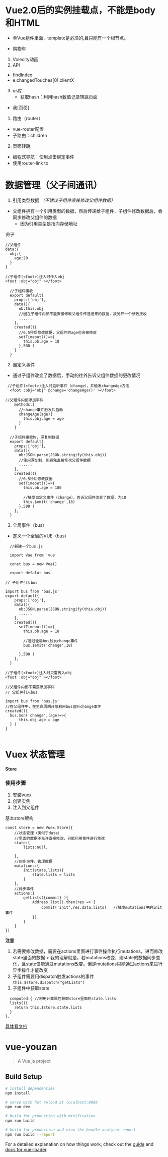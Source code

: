 # Vue2.0后的实例挂载点，不能是body和HTML

+ 单Vue组件里面，template是必须的,且只能有一个根节点。

+ 购物车
1. Volecity动画
2. API
 - findIndex
 -  e.changedTouches[0].clientX
3. qs库
    - 获取hash：利用hash数值记录转跳页面

+ 我[页面]
1. 路由（router）
  - vue-router配置
  - 子路由：children
2. 页面转跳
  - 编程式导航：使用点击绑定事件
  - 使用router-link to 

# 数据管理（父子间通讯）
 1. 引用类型数据
  *（不建议子组件直接修改父组件数据）*
  - 父组件拥有一个引用类型的数据，然后传递给子组件，子组件修改数据后，会同步修改父组件的数据
    - 因为引用类型是指向存储地址

  *例子*

  ```
  //父组件
  data:{
    obj:{
      age:20
    }
  }
  ```
  ```
  //子组件(<foot>)注入时传入obj
  <foot :obj="obj" ></foot>
  ```
  ```
    //子组件接收
    export default{
      props:['obj'],
      data(){
        ob:this.obj  
        //因在子组件内部不能直接修改父组件传递进来的数据，故另开一个参数接收
        ......
      },
      created(){ 
        //0.5秒后修改数据，父组件的age也会被修改
        setTimeout(()=>{
          this.ob.age = 18
        },500 )
      }
    }

  ```

2. 自定义事件
  - 通过子组件改变了数据后，手动的往外告诉父组件数据的更改情况

  ```
   //子组件(<foot>)注入时监听事件（change），并触发changeAge方法
    <foot :obj="obj" @change='changeAge()' ></foot>
  ```

  ```
  //父组件内部添加事件
      methods:{
        //change事件触发后启动
        changeAge(age){
          this.obj.age = age
        }
      }
  ```

  ```
    //子组件接收时，深复制数据
    export default{
      props:['obj'],
      data(){
        ob:JSON.parse(JSON.stringify(this.obj))  
        //使用深复制，能避免直接修改父组件数据
        ......
      },
      created(){ 
        //0.5秒后修改数据
        setTimeout(()=>{
          this.ob.age = 180

          //触发自定义事件（change），告诉父组件改变了数据，为18
          this.$emit('change',18)
        },500 )
      },
    }
  ```

3. 全局事件（bus）
  - 定义一个全局的VUE（bus）

  ```
    //新建一个bus.js

    import Vue from 'vue'

    const bus = new Vue()

    export defalut bus
  ```

  ```
  // 子组件引入bus

  import bus from 'bus.js'
  export default{
      props:['obj'],
      data(){
        ob:JSON.parse(JSON.stringify(this.obj)) 
        ......
      },
      created(){ 
        setTimeout(()=>{
          this.ob.age = 18

          //通过全局bus触发change事件
          bus.$emit('change',18)

        },500 )
      },
    }

  ```
  ```
  //子组件(<foot>)注入时只需传入obj
  <foot :obj="obj" ></foot>
  ```

  ```
  //父组件内部不需要添加事件
  // 父组件引入bus

  import bus from 'bus.js'
  //在父组件中，在生命周期开端利用bus监听change事件
  created(){
    bus.$on('change',(age)=>{
        this.obj.age = age
    } )
  }


  ```
  

# Vuex 状态管理

**Store**

### 使用步骤

1. 安装vuex
2. 创建实例
3. 注入到父组件

基本store架构

```
const store = new Vuex.Store({
    //状态管理（类似于data）
    //里面的数据不允许直接修改，只能利用事件进行修改
    state:{
        lists:null,

    },
    //同步事件，管理数据
    mutations:{
        init(state,lists){
            state.lists = lists
        }
    },
    //异步事件
    actions:{
        getLists({commit} ){
            Address.list().then(res => {
                commit('init',res.data.lists)   //触发mutations中的init事件
            })
        }
    }
})
```
**注意**
  1. 若需要修改数据，需要在actions里面进行事件操作执行mutations，进而修改state里面的数据
    > 我的理解就是，若mutations改变，则state的数据同步变化，且state仅能通过mutations改变。但是mutations只能通过actions来进行异步操作才能改变
  2. 子组件需要用dispatch触发actions的事件
      `this.$store.dispatch("getLists")`
  3. 子组件中获取state
  ```
    computed:{ //利用计算属性获取store里面的state.lists
    lists(){
      return this.$store.state.lists
    }
  },
  ```



  [具体看文档](https://vuex.vuejs.org/zh-cn/actions.html)


# vue-youzan

> A Vue.js project

## Build Setup

``` bash
# install dependencies
npm install

# serve with hot reload at localhost:8080
npm run dev

# build for production with minification
npm run build

# build for production and view the bundle analyzer report
npm run build --report
```

For a detailed explanation on how things work, check out the [guide](http://vuejs-templates.github.io/webpack/) and [docs for vue-loader](http://vuejs.github.io/vue-loader).

